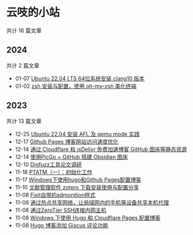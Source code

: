 # 云吱的小站

共计 16 篇文章

## 2024

共计 2 篇文章

- 01-07 [Ubuntu 22.04 LTS 64位系统安装 clang10 版本](https://haoyep.com/posts/ubuntu22-install-clang10/ "2024-01-07 15:44:57")
- 01-02 [zsh 安装与配置，使用 oh-my-zsh 美化终端](https://haoyep.com/posts/zsh-config-oh-my-zsh/ "2024-01-02 23:30:39")

## 2023

共计 13 篇文章

- 12-25 [Ubuntu 22.04 安装 AFL 及 qemu mode 实践](https://haoyep.com/posts/afl-install/ "2023-12-25 21:24:00")
- 12-17 [Github Pages 博客网站访问速度优化](https://haoyep.com/posts/optimize-github-pages-blog-access-speed/ "2023-12-17 15:00:18")
- 12-14 [通过 Cloudflare 和 jsDelivr 免费加速博客 GitHub 图床等静态资源](https://haoyep.com/posts/github-graph-beds-cdn/ "2023-12-14 19:16:31")
- 12-14 [使用PicGo + GitHub 搭建 Obsidian 图床](https://haoyep.com/posts/github-graph-beds/ "2023-12-14 16:12:20")
- 12-10 [Digfuzz工具论文调研](https://haoyep.com/posts/digfuzz/ "2023-12-10 17:04:08")
- 11-18 [PTATM（一）：初始化工作](https://haoyep.com/posts/ptatm-1/ "2023-11-18 20:42:47")
- 11-17 [Windows下使用hugo和Github Pages配置博客](https://haoyep.com/posts/windows-hugo-blog-github/ "2023-11-17 23:13:11")
- 11-10 [文献管理软件 zotero 下载安装使用与配置分享](https://haoyep.com/posts/zotero-config/ "2023-11-10 15:19:01")
- 11-08 [Fixit自带的admonition样式](https://haoyep.com/posts/fixit-admonition/ "2023-11-08 23:05:02")
- 11-08 [通过热点共享网络，让局域网内的手机等设备共享本机代理](https://haoyep.com/posts/sharing-proxy-to-lan-devices-using-hotpot/ "2023-11-08 22:59:29")
- 11-08 [通过ZeroTier SSH连接内网主机](https://haoyep.com/posts/zerotier-ssh/ "2023-11-08 22:49:04")
- 11-08 [Windows 下使用 Hugo 和 Cloudflare Pages 配置博客](https://haoyep.com/posts/windows-hugo-blog-cloudflare/ "2023-11-08 16:33:12")
- 11-08 [Hugo 博客添加 Giscus 评论功能](https://haoyep.com/posts/hugo-add-component/ "2023-11-08 12:58:06")
